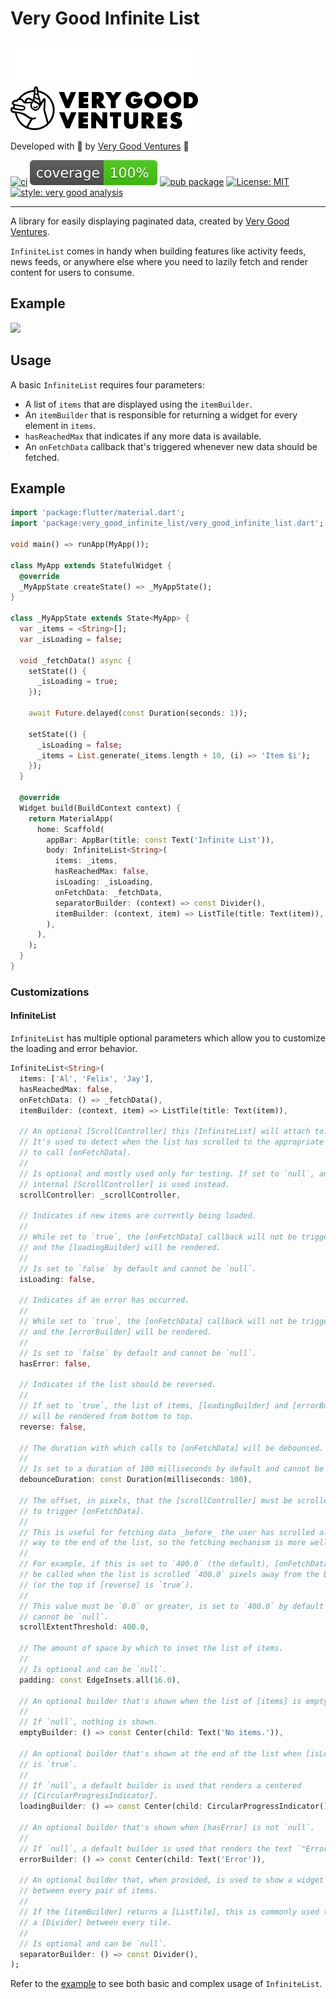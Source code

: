 # Very Good Infinite List

[![Very Good Ventures][logo_white]][very_good_ventures_link_dark]
[![Very Good Ventures][logo_black]][very_good_ventures_link_light]

Developed with 💙 by [Very Good Ventures][very_good_ventures_link] 🦄

[![ci][ci_badge]][ci_link]
[![coverage][coverage_badge]][ci_link]
[![pub package][pub_badge]][pub_link]
[![License: MIT][license_badge]][license_link]
[![style: very good analysis][very_good_analysis_badge]][very_good_analysis_badge_link]

---

A library for easily displaying paginated data, created by [Very Good Ventures][very_good_ventures_link].

`InfiniteList` comes in handy when building features like activity feeds, news feeds, or anywhere else where you need to lazily fetch and render content for users to consume.

## Example

<a href="https://github.com/VeryGoodOpenSource/very_good_infinite_list/blob/main/example/lib/main.dart"><img src="https://raw.githubusercontent.com/VeryGoodOpenSource/very_good_infinite_list/main/art/infinite_list.gif" height="400"/></a>

## Usage

A basic `InfiniteList` requires four parameters:

- A list of `items` that are displayed using the `itemBuilder`.
- An `itemBuilder` that is responsible for returning a widget for every element in `items`.
- `hasReachedMax` that indicates if any more data is available.
- An `onFetchData` callback that's triggered whenever new data should be fetched.

## Example

```dart
import 'package:flutter/material.dart';
import 'package:very_good_infinite_list/very_good_infinite_list.dart';

void main() => runApp(MyApp());

class MyApp extends StatefulWidget {
  @override
  _MyAppState createState() => _MyAppState();
}

class _MyAppState extends State<MyApp> {
  var _items = <String>[];
  var _isLoading = false;

  void _fetchData() async {
    setState(() {
      _isLoading = true;
    });

    await Future.delayed(const Duration(seconds: 1));

    setState(() {
      _isLoading = false;
      _items = List.generate(_items.length + 10, (i) => 'Item $i');
    });
  }

  @override
  Widget build(BuildContext context) {
    return MaterialApp(
      home: Scaffold(
        appBar: AppBar(title: const Text('Infinite List')),
        body: InfiniteList<String>(
          items: _items,
          hasReachedMax: false,
          isLoading: _isLoading,
          onFetchData: _fetchData,
          separatorBuilder: (context) => const Divider(),
          itemBuilder: (context, item) => ListTile(title: Text(item)),
        ),
      ),
    );
  }
}
```

### Customizations

#### InfiniteList

`InfiniteList` has multiple optional parameters which allow you to customize the loading and error behavior.

```dart
InfiniteList<String>(
  items: ['Al', 'Felix', 'Jay'],
  hasReachedMax: false,
  onFetchData: () => _fetchData(),
  itemBuilder: (context, item) => ListTile(title: Text(item)),

  // An optional [ScrollController] this [InfiniteList] will attach to.
  // It's used to detect when the list has scrolled to the appropriate position
  // to call [onFetchData].
  //
  // Is optional and mostly used only for testing. If set to `null`, an
  // internal [ScrollController] is used instead.
  scrollController: _scrollController,

  // Indicates if new items are currently being loaded.
  //
  // While set to `true`, the [onFetchData] callback will not be triggered
  // and the [loadingBuilder] will be rendered.
  //
  // Is set to `false` by default and cannot be `null`.
  isLoading: false,

  // Indicates if an error has occurred.
  //
  // While set to `true`, the [onFetchData] callback will not be triggered
  // and the [errorBuilder] will be rendered.
  //
  // Is set to `false` by default and cannot be `null`.
  hasError: false,

  // Indicates if the list should be reversed.
  //
  // If set to `true`, the list of items, [loadingBuilder] and [errorBuilder]
  // will be rendered from bottom to top.
  reverse: false,

  // The duration with which calls to [onFetchData] will be debounced.
  //
  // Is set to a duration of 100 milliseconds by default and cannot be `null`.
  debounceDuration: const Duration(milliseconds: 100),

  // The offset, in pixels, that the [scrollController] must be scrolled over
  // to trigger [onFetchData].
  //
  // This is useful for fetching data _before_ the user has scrolled all the
  // way to the end of the list, so the fetching mechanism is more well hidden.
  //
  // For example, if this is set to `400.0` (the default), [onFetchData] will
  // be called when the list is scrolled `400.0` pixels away from the bottom
  // (or the top if [reverse] is `true`).
  //
  // This value must be `0.0` or greater, is set to `400.0` by default and
  // cannot be `null`.
  scrollExtentThreshold: 400.0,

  // The amount of space by which to inset the list of items.
  //
  // Is optional and can be `null`.
  padding: const EdgeInsets.all(16.0),

  // An optional builder that's shown when the list of [items] is empty.
  //
  // If `null`, nothing is shown.
  emptyBuilder: () => const Center(child: Text('No items.')),

  // An optional builder that's shown at the end of the list when [isLoading]
  // is `true`.
  //
  // If `null`, a default builder is used that renders a centered
  // [CircularProgressIndicator].
  loadingBuilder: () => const Center(child: CircularProgressIndicator()),

  // An optional builder that's shown when [hasError] is not `null`.
  //
  // If `null`, a default builder is used that renders the text `"Error"`.
  errorBuilder: () => const Center(child: Text('Error')),

  // An optional builder that, when provided, is used to show a widget in
  // between every pair of items.
  //
  // If the [itemBuilder] returns a [ListTile], this is commonly used to render
  // a [Divider] between every tile.
  //
  // Is optional and can be `null`.
  separatorBuilder: () => const Divider(),
);
```

Refer to the [example](https://github.com/VeryGoodOpenSource/very_good_infinite_list/blob/main/example/lib/main.dart) to see both basic and complex usage of `InfiniteList`.

[ci_badge]: https://github.com/VeryGoodOpenSource/very_good_infinite_list/workflows/ci/badge.svg
[ci_link]: https://github.com/VeryGoodOpenSource/very_good_infinite_list/actions
[coverage_badge]: https://raw.githubusercontent.com/VeryGoodOpenSource/very_good_infinite_list/main/coverage_badge.svg
[license_badge]: https://img.shields.io/badge/license-MIT-blue.svg
[license_link]: https://opensource.org/licenses/MIT
[logo_black]: https://raw.githubusercontent.com/VGVentures/very_good_brand/main/styles/README/vgv_logo_black.png#gh-light-mode-only
[logo_white]: https://raw.githubusercontent.com/VGVentures/very_good_brand/main/styles/README/vgv_logo_white.png#gh-dark-mode-only
[pub_badge]: https://img.shields.io/pub/v/very_good_infinite_list.svg
[pub_link]: https://pub.dartlang.org/packages/very_good_infinite_list
[very_good_analysis_badge]: https://img.shields.io/badge/style-very_good_analysis-B22C89.svg
[very_good_analysis_badge_link]: https://pub.dev/packages/very_good_analysis
[very_good_ventures_link]: https://verygood.ventures
[very_good_ventures_link_dark]: https://verygood.ventures#gh-dark-mode-only
[very_good_ventures_link_light]: https://verygood.ventures#gh-light-mode-only
